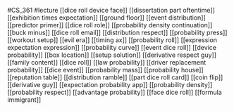 #CS_361
#lecture
[[dice roll device face]]
[[dissertation part oftentime]]
[[exhibition times expectation]]
[[ground floor]]
[[event distribution]]
[[predictor primer]]
[[dice roll role]]
[[probability density continuation]]
[[buck minus]]
[[dice roll email]]
[[distribution respect]]
[[probability press]]
[[workout setup]]
[[evil era]]
[[timing ax]]
[[probability roll]]
[[expression expectation expression]]
[[probability curve]]
[[event dice roll]]
[[device probability]]
[[box location]]
[[setup solution]]
[[derivative respect guy]]
[[family content]]
[[dice roll]]
[[law probability]]
[[driver replacement probability]]
[[dice event]]
[[probability mass]]
[[probability house]]
[[reputation table]]
[[distribution ramble]]
[[part dice roll card]]
[[coin flip]]
[[derivative guy]]
[[expectation probability app]]
[[probability density]]
[[probability respect]]
[[advantage probability]]
[[face dice roll]]
[[formula immigrant]]
